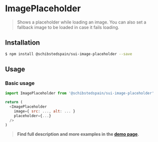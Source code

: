 # ImagePlaceholder

> Shows a placeholder while loading an image. You can also set a fallback image to be loaded in case it fails loading.

## Installation

```sh
$ npm install @schibstedspain/sui-image-placeholder --save
```

## Usage

### Basic usage
```js
import ImagePlaceholder from '@schibstedspain/sui-image-placeholder'

return (
  <ImagePlaceholder
    image={ src: ..., alt: ... }
    placeholder={...}
  />
)
```


> **Find full description and more examples in the [demo page](https://sui-components.now.sh/workbench/image/placeholder/demo).**
